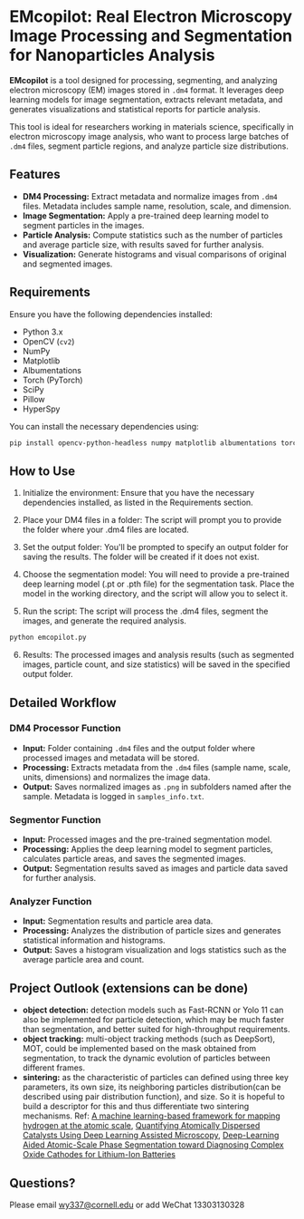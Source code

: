 # EMcopilot: Real Electron Microscopy Image Processing and Segmentation for Nanoparticles Analysis

**EMcopilot** is a tool designed for processing, segmenting, and analyzing electron microscopy (EM) images stored in `.dm4` format. It leverages deep learning models for image segmentation, extracts relevant metadata, and generates visualizations and statistical reports for particle analysis.

This tool is ideal for researchers working in materials science, specifically in electron microscopy image analysis, who want to process large batches of `.dm4` files, segment particle regions, and analyze particle size distributions.

## Features
- **DM4 Processing:** Extract metadata and normalize images from `.dm4` files. Metadata includes sample name, resolution, scale, and dimension.
- **Image Segmentation:** Apply a pre-trained deep learning model to segment particles in the images.
- **Particle Analysis:** Compute statistics such as the number of particles and average particle size, with results saved for further analysis.
- **Visualization:** Generate histograms and visual comparisons of original and segmented images.

## Requirements

Ensure you have the following dependencies installed:

- Python 3.x
- OpenCV (`cv2`)
- NumPy
- Matplotlib
- Albumentations
- Torch (PyTorch)
- SciPy
- Pillow
- HyperSpy

You can install the necessary dependencies using:

```bash
pip install opencv-python-headless numpy matplotlib albumentations torch scipy pillow hyperspy
```

## How to Use
1. Initialize the environment: Ensure that you have the necessary dependencies installed, as listed in the Requirements section.

2. Place your DM4 files in a folder: The script will prompt you to provide the folder where your .dm4 files are located.

3. Set the output folder: You'll be prompted to specify an output folder for saving the results. The folder will be created if it does not exist.

4. Choose the segmentation model: You will need to provide a pre-trained deep learning model (.pt or .pth file) for the segmentation task. Place the model in the working directory, and the script will allow you to select it.

5. Run the script: The script will process the .dm4 files, segment the images, and generate the required analysis.

```bash
python emcopilot.py
```
6. Results: The processed images and analysis results (such as segmented images, particle count, and size statistics) will be saved in the specified output folder.


## Detailed Workflow

### DM4 Processor Function

- **Input:** Folder containing `.dm4` files and the output folder where processed images and metadata will be stored.
- **Processing:** Extracts metadata from the `.dm4` files (sample name, scale, units, dimensions) and normalizes the image data.
- **Output:** Saves normalized images as `.png` in subfolders named after the sample. Metadata is logged in `samples_info.txt`.

### Segmentor Function

- **Input:** Processed images and the pre-trained segmentation model.
- **Processing:** Applies the deep learning model to segment particles, calculates particle areas, and saves the segmented images.
- **Output:** Segmentation results saved as images and particle data saved for further analysis.

### Analyzer Function

- **Input:** Segmentation results and particle area data.
- **Processing:** Analyzes the distribution of particle sizes and generates statistical information and histograms.
- **Output:** Saves a histogram visualization and logs statistics such as the average particle area and count.


## Project Outlook (extensions can be done)
- **object detection:** detection models such as Fast-RCNN or Yolo 11 can also be implemented for particle detection, which may be much faster than segmentation, and better suited for high-throughput requirements.
- **object tracking:** multi-object tracking methods (such as DeepSort), MOT, could be implemented based on the mask obtained from segmentation, to track the dynamic evolution of particles between different frames.
- **sintering:** as the characteristic of particles can defined using three key parameters, its own size, its neighboring particles distribution(can be described using pair distribution function), and size. So it is hopeful to build a descriptor for this and thus differentiate two sintering mechanisms. Ref: [A machine learning-based framework for mapping hydrogen at the atomic scale](10.1073/pnas.2410968121), [Quantifying Atomically Dispersed Catalysts Using Deep Learning Assisted Microscopy](10.1021/acs.nanolett.3c01892), [Deep-Learning Aided Atomic-Scale Phase Segmentation toward Diagnosing Complex Oxide Cathodes for Lithium-Ion Batteries](10.1021/acs.nanolett.3c02441)


## Questions?
Please email wy337@cornell.edu or add WeChat 13303130328 





